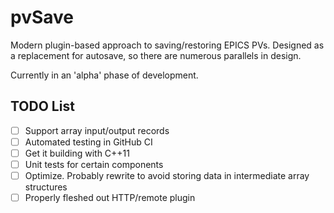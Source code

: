 # pvSave

Modern plugin-based approach to saving/restoring EPICS PVs. Designed as a replacement for autosave, so there are numerous parallels in design.

Currently in an 'alpha' phase of development.

## TODO List

- [ ] Support array input/output records
- [ ] Automated testing in GitHub CI
- [ ] Get it building with C++11
- [ ] Unit tests for certain components
- [ ] Optimize. Probably rewrite to avoid storing data in intermediate array structures
- [ ] Properly fleshed out HTTP/remote plugin

